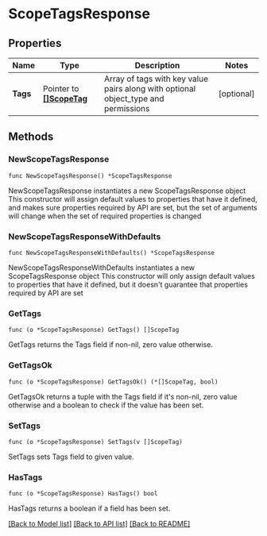 # ScopeTagsResponse

## Properties

Name | Type | Description | Notes
------------ | ------------- | ------------- | -------------
**Tags** | Pointer to [**[]ScopeTag**](ScopeTag.md) | Array of tags with key value pairs along with optional object_type and permissions | [optional] 

## Methods

### NewScopeTagsResponse

`func NewScopeTagsResponse() *ScopeTagsResponse`

NewScopeTagsResponse instantiates a new ScopeTagsResponse object
This constructor will assign default values to properties that have it defined,
and makes sure properties required by API are set, but the set of arguments
will change when the set of required properties is changed

### NewScopeTagsResponseWithDefaults

`func NewScopeTagsResponseWithDefaults() *ScopeTagsResponse`

NewScopeTagsResponseWithDefaults instantiates a new ScopeTagsResponse object
This constructor will only assign default values to properties that have it defined,
but it doesn't guarantee that properties required by API are set

### GetTags

`func (o *ScopeTagsResponse) GetTags() []ScopeTag`

GetTags returns the Tags field if non-nil, zero value otherwise.

### GetTagsOk

`func (o *ScopeTagsResponse) GetTagsOk() (*[]ScopeTag, bool)`

GetTagsOk returns a tuple with the Tags field if it's non-nil, zero value otherwise
and a boolean to check if the value has been set.

### SetTags

`func (o *ScopeTagsResponse) SetTags(v []ScopeTag)`

SetTags sets Tags field to given value.

### HasTags

`func (o *ScopeTagsResponse) HasTags() bool`

HasTags returns a boolean if a field has been set.


[[Back to Model list]](../README.md#documentation-for-models) [[Back to API list]](../README.md#documentation-for-api-endpoints) [[Back to README]](../README.md)


